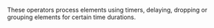 These operators process elements using timers, delaying, dropping or grouping elements for certain time durations.